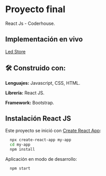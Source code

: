 # Proyecto final

React Js - Coderhouse.

## Implementación en vivo

[Led Store](...)

## 🛠 Construido con:

**Lenguajes:** Javascript, CSS, HTML.

**Librería:** React JS.

**Framework:** Bootstrap.

## Instalación React JS

Este proyecto se inició con [Create React App](https://github.com/facebook/create-react-app):

```bash
  npx create-react-app my-app
  cd my-app
  npm install
```

Aplicación en modo de desarrollo:
```bash
  npm start
```
